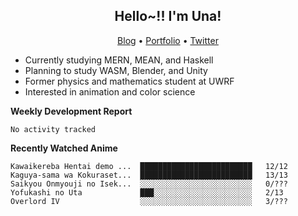 <h2 align="center">
  Hello~!! I'm Una!
</h2>

<p align="center">
  <a href="https://anarchy.website/">Blog</a> &bull;
  <a href="https://una-ada.github.io/">Portfolio</a> &bull;
  <a href="https://twitter.com/xn__z7x">Twitter</a>
</p>

- Currently studying MERN, MEAN, and Haskell
- Planning to study WASM, Blender, and Unity
- Former physics and mathematics student at UWRF
- Interested in animation and color science

**Weekly Development Report**

<!--START_SECTION:waka-->

```text
No activity tracked
```

<!--END_SECTION:waka-->

**Recently Watched Anime**

<!-- RECENT-ANIME:START -->

    Kawaikereba Hentai demo ...  █████████████████████████   12/12
    Kaguya-sama wa Kokuraset...  █████████████████████████   13/13
    Saikyou Onmyouji no Isek...  ░░░░░░░░░░░░░░░░░░░░░░░░░   0/???
    Yofukashi no Uta             ███░░░░░░░░░░░░░░░░░░░░░░   2/13
    Overlord IV                  ░░░░░░░░░░░░░░░░░░░░░░░░░   3/???
<!-- RECENT-ANIME:END -->
